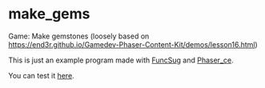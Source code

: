 # make_gems
Game: Make gemstones (loosely based on https://end3r.github.io/Gamedev-Phaser-Content-Kit/demos/lesson16.html)

This is just an example program made with [FuncSug](https://github.com/cl4cnam/funcSug) and [Phaser_ce](https://github.com/photonstorm/phaser-ce).

You can test it [here](https://cl4cnam.github.io/make_gems/makegemPhaserPy.html).
